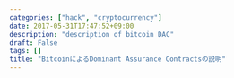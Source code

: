 ```yaml
---
categories: ["hack", "cryptocurrency"]
date: 2017-05-31T17:47:52+09:00
description: "description of bitcoin DAC"
draft: False
tags: []
title: "BitcoinによるDominant Assurance Contractsの説明"
---
```




